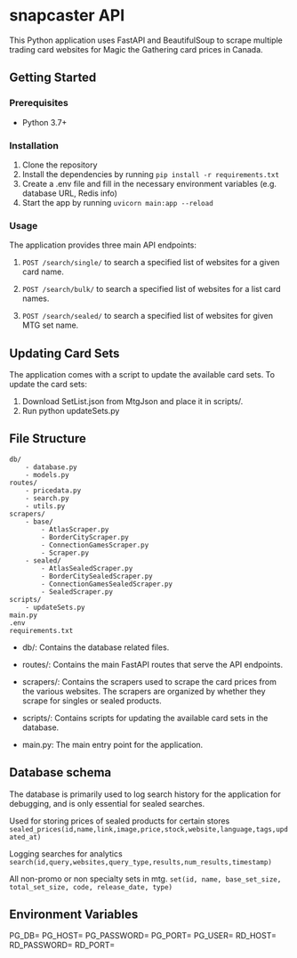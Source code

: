 # snapcaster API
This Python application uses FastAPI and BeautifulSoup to scrape multiple trading card websites for Magic the Gathering card prices in Canada.

## Getting Started
### Prerequisites
- Python 3.7+

### Installation
1. Clone the repository
2. Install the dependencies by running `pip install -r requirements.txt`
3. Create a .env file and fill in the necessary environment variables (e.g. database URL, Redis info)
4. Start the app by running `uvicorn main:app --reload`

### Usage
The application provides three main API endpoints:

1. `POST /search/single/` to search a specified list of websites for a given card name.

2. `POST /search/bulk/` to search a specified list of websites for a list card names.

3. `POST /search/sealed/` to search a specified list of websites for given MTG set name.

## Updating Card Sets
The application comes with a script to update the available card sets. To update the card sets:
1. Download SetList.json from MtgJson and place it in scripts/.
2. Run python updateSets.py 

## File Structure
```
db/
    - database.py
    - models.py
routes/
    - pricedata.py
    - search.py
    - utils.py
scrapers/
    - base/
        - AtlasScraper.py
        - BorderCityScraper.py
        - ConnectionGamesScraper.py
        - Scraper.py
    - sealed/
        - AtlasSealedScraper.py
        - BorderCitySealedScraper.py
        - ConnectionGamesSealedScraper.py
        - SealedScraper.py
scripts/
    - updateSets.py
main.py
.env
requirements.txt
```

- db/: Contains the database related files.

- routes/: Contains the main FastAPI routes that serve the API endpoints.

- scrapers/: Contains the scrapers used to scrape the card prices from the various websites. The scrapers are organized by whether they scrape for singles or sealed products.

- scripts/: Contains scripts for updating the available card sets in the database.

- main.py: The main entry point for the application.


## Database schema
The database is primarily used to log search history for the application for debugging, and is only essential for sealed searches. 

Used for storing prices of sealed products for certain stores
`sealed_prices(id,name,link,image,price,stock,website,language,tags,updated_at)`

Logging searches for analytics
`search(id,query,websites,query_type,results,num_results,timestamp)`

All non-promo or non specialty sets in mtg.
`set(id, name, base_set_size, total_set_size, code, release_date, type)`


## Environment Variables
PG_DB=
PG_HOST=
PG_PASSWORD=
PG_PORT=
PG_USER=
RD_HOST=
RD_PASSWORD=
RD_PORT=